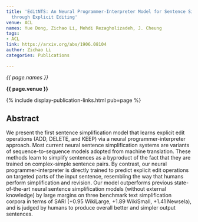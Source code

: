 ```yaml
---
title: 'EditNTS: An Neural Programmer-Interpreter Model for Sentence Simplification
  through Explicit Editing'
venue: ACL
names: Yue Dong, Zichao Li, Mehdi Rezagholizadeh, J. Cheung
tags:
- ACL
link: https://arxiv.org/abs/1906.08104
author: Zichao Li
categories: Publications

---
```


*{{ page.names }}*

**{{ page.venue }}**

{% include display-publication-links.html pub=page %}

## Abstract

We present the first sentence simplification model that learns explicit edit operations (ADD, DELETE, and KEEP) via a neural programmer-interpreter approach. Most current neural sentence simplification systems are variants of sequence-to-sequence models adopted from machine translation. These methods learn to simplify sentences as a byproduct of the fact that they are trained on complex-simple sentence pairs. By contrast, our neural programmer-interpreter is directly trained to predict explicit edit operations on targeted parts of the input sentence, resembling the way that humans perform simplification and revision. Our model outperforms previous state-of-the-art neural sentence simplification models (without external knowledge) by large margins on three benchmark text simplification corpora in terms of SARI (+0.95 WikiLarge, +1.89 WikiSmall, +1.41 Newsela), and is judged by humans to produce overall better and simpler output sentences.